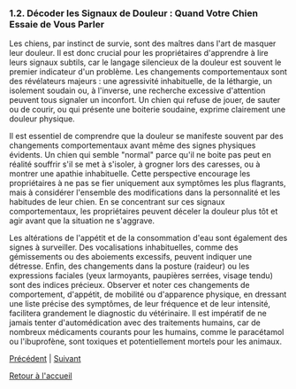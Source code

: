 ### **1.2. Décoder les Signaux de Douleur : Quand Votre Chien Essaie de Vous Parler**

Les chiens, par instinct de survie, sont des maîtres dans l'art de masquer leur douleur. Il est donc crucial pour les propriétaires d'apprendre à lire leurs signaux subtils, car le langage silencieux de la douleur est souvent le premier indicateur d'un problème. Les changements comportementaux sont des révélateurs majeurs : une agressivité inhabituelle, de la léthargie, un isolement soudain ou, à l'inverse, une recherche excessive d'attention peuvent tous signaler un inconfort. Un chien qui refuse de jouer, de sauter ou de courir, ou qui présente une boiterie soudaine, exprime clairement une douleur physique.

Il est essentiel de comprendre que la douleur se manifeste souvent par des changements comportementaux avant même des signes physiques évidents. Un chien qui semble "normal" parce qu'il ne boite pas peut en réalité souffrir s'il se met à s'isoler, à grogner lors des caresses, ou à montrer une apathie inhabituelle. Cette perspective encourage les propriétaires à ne pas se fier uniquement aux symptômes les plus flagrants, mais à considérer l'ensemble des modifications dans la personnalité et les habitudes de leur chien. En se concentrant sur ces signaux comportementaux, les propriétaires peuvent déceler la douleur plus tôt et agir avant que la situation ne s'aggrave.

Les altérations de l'appétit et de la consommation d'eau sont également des signes à surveiller. Des vocalisations inhabituelles, comme des gémissements ou des aboiements excessifs, peuvent indiquer une détresse. Enfin, des changements dans la posture (raideur) ou les expressions faciales (yeux larmoyants, paupières serrées, visage tendu) sont des indices précieux. Observer et noter ces changements de comportement, d'appétit, de mobilité ou d'apparence physique, en dressant une liste précise des symptômes, de leur fréquence et de leur intensité, facilitera grandement le diagnostic du vétérinaire. Il est impératif de ne jamais tenter d'automédication avec des traitements humains, car de nombreux médicaments courants pour les humains, comme le paracétamol ou l'ibuprofène, sont toxiques et potentiellement mortels pour les animaux. 

[Précédent](./1.1_signes_bonne_sante.md) | [Suivant](./1.3_visites_veterinaire.md)

[Retour à l'accueil](../index.md) 